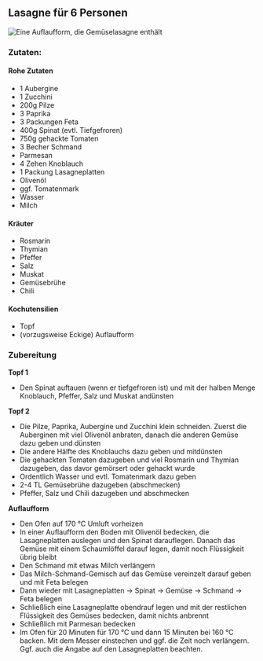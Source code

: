 ## Lasagne für 6 Personen
![Eine Auflaufform, die Gemüselasagne enthält](pictures/gemüselasagne.jpg)

### Zutaten:
#### Rohe Zutaten
- 1 Aubergine
- 1 Zucchini
- 200g Pilze
- 3 Paprika
- 3 Packungen Feta
- 400g Spinat (evtl. Tiefgefroren)
- 750g gehackte Tomaten 
- 3 Becher Schmand
- Parmesan
- 4 Zehen Knoblauch
- 1 Packung Lasagneplatten
- Olivenöl
- ggf. Tomatenmark
- Wasser
- Milch

#### Kräuter
- Rosmarin
- Thymian
- Pfeffer
- Salz
- Muskat
- Gemüsebrühe
- Chili

#### Kochutensilien
- Topf
- (vorzugsweise Eckige) Auflaufform
### Zubereitung

**Topf 1**

- Den Spinat auftauen (wenn er tiefgefroren ist) und mit der halben Menge Knoblauch, Pfeffer, Salz und Muskat andünsten

**Topf 2**

- Die Pilze, Paprika, Aubergine und Zucchini klein schneiden. Zuerst die Auberginen mit viel Olivenöl anbraten, danach die anderen Gemüse dazu geben und dünsten
- Die andere Hälfte des Knoblauchs dazu geben und mitdünsten 
- Die gehackten Tomaten dazugeben und viel Rosmarin und Thymian dazugeben, das davor gemörsert oder gehackt wurde
- Ordentlich Wasser und evtl. Tomatenmark dazu geben
- 2-4 TL Gemüsebrühe dazugeben (abschmecken)
- Pfeffer, Salz und Chili dazugeben und abschmecken

**Auflaufform**

- Den Ofen auf 170 °C Umluft vorheizen
- In einer Auflaufform den Boden mit Olivenöl bedecken, die Lasagneplatten auslegen und den Spinat darauflegen. Danach das Gemüse mit einem Schaumlöffel darauf legen, damit noch Flüssigkeit übrig bleibt
- Den Schmand mit etwas Milch verlängern
- Das Milch-Schmand-Gemisch auf das Gemüse vereinzelt darauf geben und mit Feta belegen
- Dann wieder mit Lasagneplatten -> Spinat -> Gemüse -> Schmand -> Feta belegen
- Schließlich eine Lasagneplatte obendrauf legen und mit der restlichen Flüssigkeit des Gemüses bedecken, damit nichts anbrennt
- Schließlich mit Parmesan bedecken
- Im Ofen für 20 Minuten für 170 °C und dann 15 Minuten bei 160 °C backen. Mit dem Messer einstechen und ggf. die Zeit noch verlängern. Ggf. auch die Angabe auf den Lasagneplatten beachten.